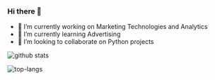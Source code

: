 ### Hi there 👋

- 🔭 I’m currently working on Marketing Technologies and Analytics
- 🌱 I’m currently learning Advertising
- 👯 I’m looking to collaborate on Python projects

![github stats](https://github-readme-stats.vercel.app/api?username=isantolin)

![top-langs](https://github-readme-stats.vercel.app/api/top-langs?username=isantolin)
